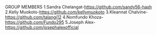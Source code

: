 GROUP MEMBERS
1.Sandra Chelangat-https://github.com/sandy56-hash
2.Kelly Muokoto-https://github.com/kellymuokoto
3.Kleannat Chalvine-https://github.com/talangi12
4.Nomfundo Khoza-https://github.com/Fundo295
5.Joseph Alex-https://github.com/josephalexofficial

